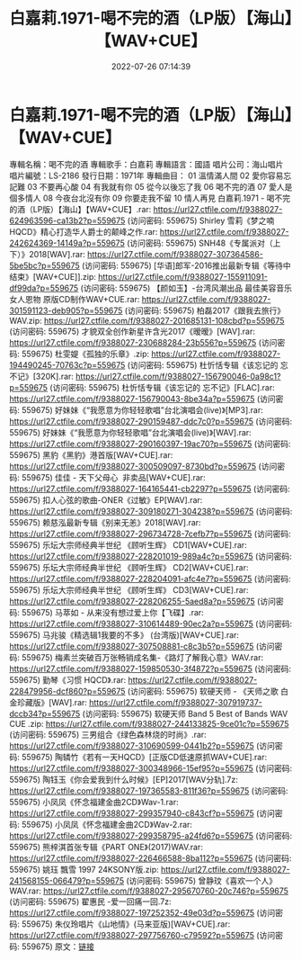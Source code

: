 ﻿---
title: 白嘉莉.1971-喝不完的酒（LP版）【海山】【WAV+CUE】
date: 2022-07-26 07:14:39
categories: WAV车载音乐、镜像
tags: 华语中文
---
# 白嘉莉.1971-喝不完的酒（LP版）【海山】【WAV+CUE】

專輯名稱：喝不完的酒
專輯歌手：白嘉莉
專輯語言：國語
唱片公司：海山唱片
唱片編號：LS-2186
發行日期：1971年
專輯曲目：
01 溫情滿人間
02 愛你容易忘記難
03 不要再心酸
04 有我就有你
05 從今以後忘了我
06 喝不完的酒
07 愛人是個多情人
08 今夜台北沒有你
09 你要走我不留
10 情人再見
白嘉莉.1971 - 喝不完的酒（LP版）【海山】【WAV+CUE】.rar: https://url27.ctfile.com/f/9388027-624963596-ca13b2?p=559675
(访问密码: 559675)
Shirley 雪莉《梦之喃 HQCD》精心打造华人爵士的颠峰之作.rar: https://url27.ctfile.com/f/9388027-242624369-14149a?p=559675
(访问密码: 559675)
SNH48《专属派对（上下）》2018[WAV].rar: https://url27.ctfile.com/f/9388027-307364586-5be5bc?p=559675
(访问密码: 559675)
[华语]郎军-2016推出最新专辑《等待中结束》[WAV+CUE]].zip: https://url27.ctfile.com/f/9388027-155911091-df99da?p=559675
(访问密码: 559675)
【颜如玉】-台湾风潮出品 最佳美容音乐 女人恩物 原版CD制作WAV+CUE.rar: https://url27.ctfile.com/f/9388027-301591123-deb905?p=559675
(访问密码: 559675)
柏磊2017《跟我去旅行》WAV.zip: https://url27.ctfile.com/f/9388027-201685131-108cbd?p=559675
(访问密码: 559675)
才貌双全创作新星许含光2017《暧暧》[WAV].rar: https://url27.ctfile.com/f/9388027-230688284-23b556?p=559675
(访问密码: 559675)
杜雯媞《孤独的乐章》.zip: https://url27.ctfile.com/f/9388027-194490245-70763c?p=559675
(访问密码: 559675)
杜忻恬专辑《该忘记的 忘不记》[320K].rar: https://url27.ctfile.com/f/9388027-156790046-0a98c1?p=559675
(访问密码: 559675)
杜忻恬专辑《该忘记的 忘不记》[FLAC].rar: https://url27.ctfile.com/f/9388027-156790043-8be34a?p=559675
(访问密码: 559675)
好妹妹《“我愿意为你轻轻歌唱”台北演唱会(live)》[MP3].rar: https://url27.ctfile.com/f/9388027-290159487-ddc7c0?p=559675
(访问密码: 559675)
好妹妹《“我愿意为你轻轻歌唱”台北演唱会(live)》[WAV].rar: https://url27.ctfile.com/f/9388027-290160397-19ac70?p=559675
(访问密码: 559675)
黑豹《黑豹》港首版[WAV+CUE].rar: https://url27.ctfile.com/f/9388027-300509097-8730bd?p=559675
(访问密码: 559675)
佳佳 - 天下父母心  非卖品[WAV+CUE].rar: https://url27.ctfile.com/f/9388027-164165441-cb2297?p=559675
(访问密码: 559675)
扣人心弦的歌曲-ONER《过敏》EP[WAV].rar: https://url27.ctfile.com/f/9388027-309180271-304238?p=559675
(访问密码: 559675)
赖慈泓最新专辑《别来无恙》2018[WAV].rar: https://url27.ctfile.com/f/9388027-296734728-7cefb7?p=559675
(访问密码: 559675)
乐坛大宗师经典半世纪 《顾听生辉》 CD1[WAV+CUE].rar: https://url27.ctfile.com/f/9388027-228201019-989a4c?p=559675
(访问密码: 559675)
乐坛大宗师经典半世纪 《顾听生辉》 CD2[WAV+CUE].rar: https://url27.ctfile.com/f/9388027-228204091-afc4e7?p=559675
(访问密码: 559675)
乐坛大宗师经典半世纪 《顾听生辉》 CD3[WAV+CUE].rar: https://url27.ctfile.com/f/9388027-228206255-5aed8a?p=559675
(访问密码: 559675)
马萃如 - 从来没有想过爱上你【飞碟】.rar: https://url27.ctfile.com/f/9388027-310614489-90ec2a?p=559675
(访问密码: 559675)
马兆骏《精选辑1我要的不多》 (台湾版)[WAV+CUE].rar: https://url27.ctfile.com/f/9388027-307508881-c8c3b5?p=559675
(访问密码: 559675)
梅素兰突破百万张畅销成名集-《路灯了解我心意》WAV.rar: https://url27.ctfile.com/f/9388027-159850530-3f4872?p=559675
(访问密码: 559675)
勤琴《习惯 HQCD》.rar: https://url27.ctfile.com/f/9388027-228479956-dcf860?p=559675
(访问密码: 559675)
软硬天师 - 《天师之歌 白金珍藏版》[WAV].rar: https://url27.ctfile.com/f/9388027-307919737-dccb34?p=559675
(访问密码: 559675)
软硬天师 Band 5 Best of Bands WAV CUE .zip: https://url27.ctfile.com/f/9388027-244133825-9ce01c?p=559675
(访问密码: 559675)
三男组合《绿色森林烧的时尚》.rar: https://url27.ctfile.com/f/9388027-310690599-0441b2?p=559675
(访问密码: 559675)
陶辚竹《若有一天HQCD》[正版CD低速原抓WAV+CUE].rar: https://url27.ctfile.com/f/9388027-300348966-15ef95?p=559675
(访问密码: 559675)
陶钰玉《你会爱我到什么时候》[EP]2017[WAV分轨].7z: https://url27.ctfile.com/f/9388027-197365583-811f36?p=559675
(访问密码: 559675)
小凤凤《怀念福建金曲2CD》Wav-1.rar: https://url27.ctfile.com/f/9388027-299357940-c843cf?p=559675
(访问密码: 559675)
小凤凤《怀念福建金曲2CD》Wav-2.rar: https://url27.ctfile.com/f/9388027-299358795-a24fd6?p=559675
(访问密码: 559675)
熊梓淇首张专辑《PART ONE》(2017)WAV.rar: https://url27.ctfile.com/f/9388027-226466588-8ba112?p=559675
(访问密码: 559675)
姚珏 飄雪 1997 24KSONY版.zip: https://url27.ctfile.com/f/9388027-241568155-066479?p=559675
(访问密码: 559675)
曾静玟《喜欢一个人》WAV.rar: https://url27.ctfile.com/f/9388027-295670760-20c746?p=559675
(访问密码: 559675)
翟惠民 -爱一回痛一回.7z: https://url27.ctfile.com/f/9388027-197252352-49e03d?p=559675
(访问密码: 559675)
朱仪玲唱片《山地情》(马来亚版)[WAV+CUE].rar: https://url27.ctfile.com/f/9388027-297756760-c79592?p=559675
(访问密码: 559675)
原文：[链接](https://blog.sina.com.cn/s/blog_1647c7e7601030yjy.html)